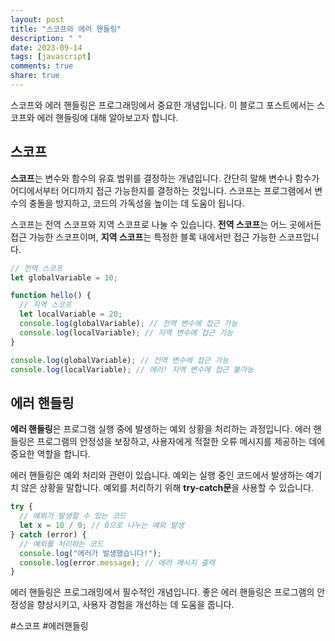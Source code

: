 ```yaml
---
layout: post
title: "스코프와 에러 핸들링"
description: " "
date: 2023-09-14
tags: [javascript]
comments: true
share: true
---
```


스코프와 에러 핸들링은 프로그래밍에서 중요한 개념입니다. 이 블로그 포스트에서는 스코프와 에러 핸들링에 대해 알아보고자 합니다.

## 스코프

**스코프**는 변수와 함수의 유효 범위를 결정하는 개념입니다. 간단히 말해 변수나 함수가 어디에서부터 어디까지 접근 가능한지를 결정하는 것입니다. 스코프는 프로그램에서 변수의 충돌을 방지하고, 코드의 가독성을 높이는 데 도움이 됩니다.

스코프는 전역 스코프와 지역 스코프로 나눌 수 있습니다. **전역 스코프**는 어느 곳에서든 접근 가능한 스코프이며, **지역 스코프**는 특정한 블록 내에서만 접근 가능한 스코프입니다.

```javascript
// 전역 스코프
let globalVariable = 10;

function hello() {
  // 지역 스코프
  let localVariable = 20;
  console.log(globalVariable); // 전역 변수에 접근 가능
  console.log(localVariable); // 지역 변수에 접근 가능
}

console.log(globalVariable); // 전역 변수에 접근 가능
console.log(localVariable); // 에러! 지역 변수에 접근 불가능
```

## 에러 핸들링

**에러 핸들링**은 프로그램 실행 중에 발생하는 예외 상황을 처리하는 과정입니다. 에러 핸들링은 프로그램의 안정성을 보장하고, 사용자에게 적절한 오류 메시지를 제공하는 데에 중요한 역할을 합니다.

에러 핸들링은 예외 처리와 관련이 있습니다. 예외는 실행 중인 코드에서 발생하는 예기치 않은 상황을 말합니다. 예외를 처리하기 위해 **try-catch문**을 사용할 수 있습니다.

```javascript
try {
  // 예외가 발생할 수 있는 코드
  let x = 10 / 0; // 0으로 나누는 예외 발생
} catch (error) {
  // 예외를 처리하는 코드
  console.log("에러가 발생했습니다!");
  console.log(error.message); // 에러 메시지 출력
}
```

에러 핸들링은 프로그래밍에서 필수적인 개념입니다. 좋은 에러 핸들링은 프로그램의 안정성을 향상시키고, 사용자 경험을 개선하는 데 도움을 줍니다.

#스코프 #에러핸들링